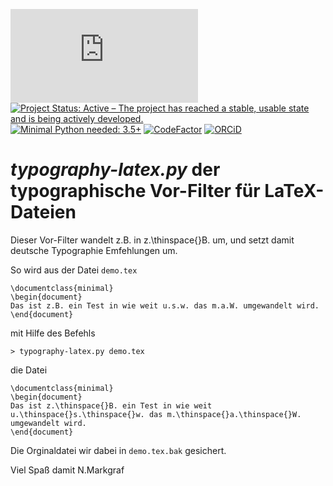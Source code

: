 [![BCH compliance](https://bettercodehub.com/edge/badge/NMarkgraf/typography-latex.py?branch=master)](https://bettercodehub.com/)
[![Project Status: Active – The project has reached a stable, usable state and is being actively developed.](http://www.repostatus.org/badges/latest/active.svg)](http://www.repostatus.org/#active)
[![Minimal Python needed: 3.5+](https://img.shields.io/badge/Python-3.5%2B-brightgreen.svg)](https://www.python.org)
[![CodeFactor](https://www.codefactor.io/repository/github/nmarkgraf/typography-latex.py/badge)](https://www.codefactor.io/repository/github/nmarkgraf/typography-latex.py)
[![ORCiD](https://img.shields.io/badge/ORCiD-0000--0003--2007--9695-green.svg)](https://orcid.org/0000-0003-2007-9695)

# *typography-latex.py* der typographische Vor-Filter für LaTeX-Dateien

Dieser Vor-Filter wandelt z.B. in z.\\thinspace{}B. um, und setzt damit deutsche Typographie Emfehlungen um.

So wird aus der Datei `demo.tex`

```
\documentclass{minimal}
\begin{document}
Das ist z.B. ein Test in wie weit u.s.w. das m.a.W. umgewandelt wird.
\end{document}
```

mit Hilfe des Befehls

```
> typography-latex.py demo.tex
```

die Datei 

```
\documentclass{minimal}
\begin{document}
Das ist z.\thinspace{}B. ein Test in wie weit u.\thinspace{}s.\thinspace{}w. das m.\thinspace{}a.\thinspace{}W. umgewandelt wird.
\end{document}
```

Die Orginaldatei wir dabei in `demo.tex.bak` gesichert.

Viel Spaß damit
N.Markgraf


